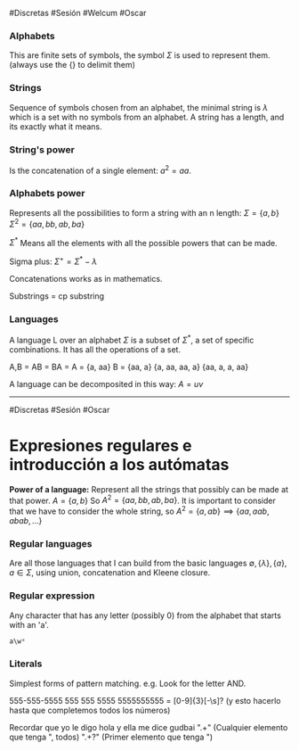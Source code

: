 #Discretas #Sesión #Welcum #Oscar 

### Alphabets
This are finite sets of symbols, the symbol $\Sigma$ is used to represent them. (always use the {} to delimit them)

### Strings
Sequence of symbols chosen from an alphabet, the minimal string is $\lambda$ which is a set with no symbols from an alphabet. A string has a length, and its exactly what it means. 

### String's power
Is the concatenation of a single element: $a^2 = aa$. 

### Alphabets power
Represents all the possibilities to form a string with an n length: $\Sigma = \{a, b\}$ $\Sigma^2 = \{aa, bb, ab, ba\}$

$\Sigma^*$ Means all the elements with all the possible powers that can be made.

Sigma plus: $\Sigma^+ = \Sigma^* - \lambda$ 

Concatenations works as in mathematics.

Substrings = cp substring

### Languages
A language L over an alphabet $\Sigma$ is a subset of $\Sigma^*$, a set of specific combinations. It has all the operations of a set.

A,B = AB = BA = A = {a, aa} B = {aa, a} {a, aa, aa, a} {aa, a, a, aa}

A language can be decomposited in this way: $A = uv$

---

#Discretas #Sesión #Oscar 

# Expresiones regulares e introducción a los autómatas

**Power of a language:** Represent all the strings that possibly can be made at that power. $A = \{a , b\}$ So $A^2 = \{aa, bb, ab, ba\}$. It is important to consider that we have to consider the whole string, so $A^2 = \{a, ab\} \implies \{aa, aab, abab, ...\}$ 

### Regular languages

Are all those languages that I can build from the basic languages $\emptyset, \{\lambda\}, \{a\}, a \in \Sigma$, using union, concatenation and Kleene closure.

### Regular expression

Any character that has any letter (possibly 0) from the alphabet that starts with an 'a'.
```Python
a\w*
```

### Literals

Simplest forms of pattern matching. e.g. Look for the letter AND.

555-555-5555 555 555 5555 5555555555 = [0-9]{3}[-\s]? (y esto hacerlo hasta que completemos todos los números)

Recordar que yo le digo hola y ella me dice gudbai ".+" (Cualquier elemento que tenga ", todos) ".+?" (Primer elemento que tenga ")


